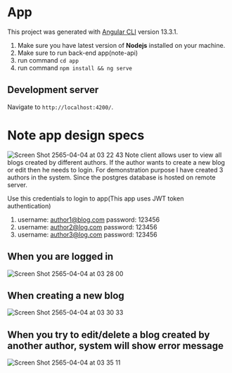 # App

This project was generated with [Angular CLI](https://github.com/angular/angular-cli) version 13.3.1. <br>
1. Make sure you have latest version of <b>Nodejs</b> installed on your machine.
2. Make sure to run back-end app(note-api)
3. run command `cd app`
4. run command `npm install && ng serve`

## Development server

Navigate to `http://localhost:4200/`.

# Note app design specs
![Screen Shot 2565-04-04 at 03 22 43](https://user-images.githubusercontent.com/91866412/161446976-3bd892b7-1d66-4ce2-8094-4fc40b57112b.png)
Note client allows user to view all blogs created by different authors. If the author wants to create a new blog or edit then he needs to login.
For demonstration purpose I have created 3 authors in the system. Since the postgres database is hosted on remote server.

Use this credentials to login to app(This app uses JWT token authentication)
1. username: author1@blog.com  password: 123456
2. username: author2@log.com  password: 123456
3. username: author3@log.com  password: 123456

## When you are logged in
![Screen Shot 2565-04-04 at 03 28 00](https://user-images.githubusercontent.com/91866412/161447193-3f411ac1-d6d4-4fe8-af24-d3ea41081cc7.png)

## When creating a new blog
![Screen Shot 2565-04-04 at 03 30 33](https://user-images.githubusercontent.com/91866412/161447309-ea4aba91-fd67-4790-9108-6ff3416cc589.png)

## When you try to edit/delete a blog created by another author, system will show error message
![Screen Shot 2565-04-04 at 03 35 11](https://user-images.githubusercontent.com/91866412/161447462-819f215e-61d7-466d-8fc0-728dd575de82.png)
